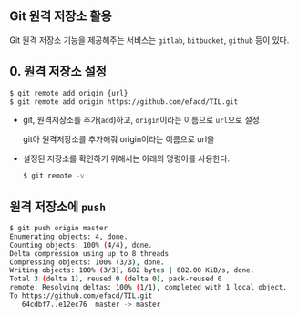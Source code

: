 ## Git 원격 저장소 활용

Git 원격 저장소 기능을 제공해주는 서비스는 `gitlab`, `bitbucket`, `github` 등이 있다.

## 0. 원격 저장소 설정

```bash
$ git remote add origin {url}
$ git remote add origin https://github.com/efacd/TIL.git
```

* git, 원격저장소를 추가(`add`)하고, `origin`이라는 이름으로 `url`으로 설정

  git아 원격저장소를 추가해줘 origin이라는 이름으로 url을

* 설정된 저장소를 확인하기 위해서는 아래의 명령어를 사용한다.

  ```bash
  $ git remote -v
  ```

## 원격 저장소에 `push`

```bash
$ git push origin master
Enumerating objects: 4, done.
Counting objects: 100% (4/4), done.
Delta compression using up to 8 threads
Compressing objects: 100% (3/3), done.
Writing objects: 100% (3/3), 682 bytes | 682.00 KiB/s, done.
Total 3 (delta 1), reused 0 (delta 0), pack-reused 0
remote: Resolving deltas: 100% (1/1), completed with 1 local object.
To https://github.com/efacd/TIL.git
   64cdbf7..e12ec76  master -> master
```

